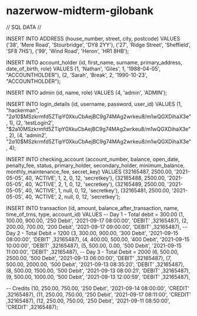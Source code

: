 # nazerwow-midterm-gilobank

// SQL DATA //

INSERT INTO ADDRESS (house_number, street, city, postcode) VALUES
('38', 'Mere Road', 'Stourbridge', 'DY8 2YY'),
('27', 'Ridge Street', 'Sheffield', 'SF8 7HS'),
('99', 'Wind Road', 'Heron', 'HR1 8HB');

INSERT INTO account_holder (id, first_name, surname, primary_address, date_of_birth, role) VALUES
(1, 'Nathan', 'Giles', 1, '1988-04-05', "ACCOUNTHOLDER"),
(2, 'Sarah', 'Break', 2, '1990-10-23', "ACCOUNTHOLDER");

INSERT INTO admin (id, name, role) VALUES
(4, 'admin', 'ADMIN');

INSERT INTO login_details (id, username, password, user_id) VALUES
(1, "hackerman", "$2a$10$MSzkrmfd5ZTipY0XkuCbAejBC9g74MAg2wrkeu8/m1wQGXDihaX3e", 1),
(2, 'testLogin2', "$2a$10$MSzkrmfd5ZTipY0XkuCbAejBC9g74MAg2wrkeu8/m1wQGXDihaX3e", 2),
(4, 'admin2', "$2a$10$MSzkrmfd5ZTipY0XkuCbAejBC9g74MAg2wrkeu8/m1wQGXDihaX3e", 4);

INSERT INTO checking_account (account_number, balance, open_date, penalty_fee, status, primary_holder, secondary_holder, minimum_balance, monthly_maintenance_fee, secret_key) VALUES
(32165487, 2500.00, '2021-05-05', 40, 'ACTIVE', 1, 2, 0, 12, 'secretkey'),
(32165488, 2500.00, '2021-05-05', 40, 'ACTIVE', 2, 1, 0, 12, 'secretkey'),
(32165489, 2500.00, '2021-05-05', 40, 'ACTIVE', 1, null, 0, 12, 'secretkey'),
(32165481, 2500.00, '2021-05-05', 40, 'ACTIVE', 2, null, 0, 12, 'secretkey');

INSERT INTO transaction (id, amount, balance_after_transaction, name, time_of_trns, type, account_id) VALUES
-- Day 1 - Total debit = 300.00 
(1, 100.00, 900.00, '250 Debit', '2021-09-17 08:00:00', 'DEBIT' ,32165487),
(2, 200.00, 700.00, '200 Debit', '2021-09-17 09:00:00', 'DEBIT' ,32165487),
-- Day 2 - Total Debit = 1200
(3, 300.00, 900.00, '300 Debit', '2021-09-15 08:00:00', 'DEBIT' ,32165487),
(4, 400.00, 500.00, '400 Debit', '2021-09-15 10:00:00', 'DEBIT' ,32165487),
(5, 500.00, 0.00, '500 Debit', '2021-09-15 11:00:00', 'DEBIT' ,32165487),
-- Day 3 - Total Debit = 2000
(6, 500.00, 2500.00, '500 Debit', '2021-09-13 06:00:00', 'DEBIT' ,32165487),
(7, 500.00, 2000.00, '500 Debit', '2021-09-13 08:35:20', 'DEBIT' ,32165487),
(8, 500.00, 1500.00, '500 Debit', '2021-09-13 08:00:21', 'DEBIT' ,32165487),
(9, 500.00, 1000.00, '500 Debit', '2021-09-13 12:00:59', 'DEBIT' ,32165487),

-- Credits 
(10, 250.00, 750.00, '250 Debit', '2021-09-14 08:00:00', 'CREDIT' ,32165487),
(11, 250.00, 750.00, '250 Debit', '2021-09-17 08:11:00', 'CREDIT' ,32165487),
(12, 250.00, 750.00, '250 Debit', '2021-09-11 08:50:00', 'CREDIT' ,32165487);


